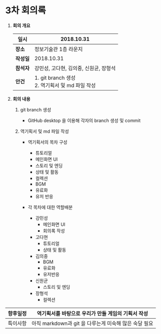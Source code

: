 # 3차 회의록

1. **회의 개요**

   | 일시       | 2018.10.31                                         |
   | ---------- | -------------------------------------------------- |
   | **장소**   | 정보기술관 1층 라운지                              |
   | **작성일** | 2018.10.31                                         |
   | **참석자** | 강민성, 고다현, 김의중, 신원균, 장형석             |
   | **안건**   | 1. git branch 생성<br>2. 역기획서  및 md 파일 작성 |

2. **회의 내용**

   1. git branch 생성

      - GitHub desktop 을 이용해 각자의 branch 생성 및 commit

   2. 역기획서  및 md 파일 작성

      - 역기획서의 목차 구성

        - 튜토리얼
        - 메인화면 UI
        - 스토리 및 엔딩
        - 상태 및 활동
        - 컬렉션
        - BGM
        - 유료화
        - 유저 반응

      - 각 목차에 대한 역할배분 

        - 강민성
          - 메인화면 UI
          - 회의록 작성
        - 고다현
          - 튜토리얼
          - 상태 및 활동
        - 김의중
          - BGM
          - 유료화
          - 유저반응
        - 신원균
          - 스토리 및 엔딩
        - 장형석
          - 컬렉션


| 향후일정 | 역기획서를 바탕으로 우리가 만들 게임의 기획서 작성    |
| -------- | ----------------------------------------------------- |
| 특이사항 | 아직 markdown과 git 을 다루는게 미숙해 많은 숙달 필요 |
